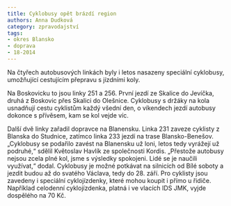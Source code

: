 ```yaml
---
title: Cyklobusy opět brázdí region
authors: Anna Dudková
category: zpravodajství
tags:
- okres Blansko
- doprava
- 18-2014
---
```


Na čtyřech autobusových linkách byly i letos nasazeny speciální cyklobusy, umožňující cestujícím přepravu s jízdními koly.

Na Boskovicku to jsou linky 251 a 256. První jezdí ze Skalice do Jevíčka, druhá z Boskovic přes Skalici do Olešnice. Cyklobusy s držáky na kola usnadňují cestu cyklistům každý všední den, o víkendech jezdí autobusy dokonce s přívěsem, kam se kol vejde víc.

Další dvě linky zařadil dopravce na Blanensku. Linka 231 zaveze cyklisty z Blanska do Studnice, zatímco linka 233 jezdí na trase Blansko-Benešov. „Cyklobusy se podařilo zavést na Blanensku už loni, letos tedy vyrážejí už podruhé,“ sdělil Květoslav Havlík ze společnosti Kordis. „Přestože autobusy nejsou zcela plné kol, jsme s výsledky spokojeni. Lidé se je naučili využívat,“ dodal.
Cyklobusy je možné potkávat na silnicích od Bílé soboty a jezdit budou až do svatého Václava, tedy do 28. září. Pro cyklisty jsou zavedeny i speciální cyklojízdenky, které mohou koupit i přímo u řidiče. Například celodenní cyklojízdenka, platná i ve vlacích IDS JMK, vyjde dospělého na 70 Kč.